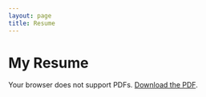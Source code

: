 ```yaml
---
layout: page
title: Resume
---
```


# My Resume

<object data="/assets/AlexaMidtunResume.pdf" type="application/pdf" width="100%" height="1000px">
    <p>Your browser does not support PDFs. <a href="/assets/AlexaMidtunResume.pdf">Download the PDF</a>.</p>
</object>
